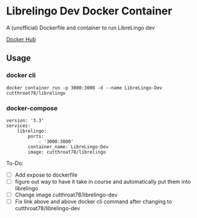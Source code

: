 # Librelingo Dev Docker Container
A (unofficial) Dockerfile and container to run LibreLingo dev

[Docker Hub](https://hub.docker.com/r/cutthroat78/librelingo)

## Usage
### docker cli
```
docker container run -p 3000:3000 -d --name LibreLingo-Dev cutthroat78/librelingo
```
### docker-compose
```
version: '3.3'
services:
    librelingo:
        ports:
            - '3000:3000'
        container_name: LibreLingo-Dev
        image: cutthroat78/librelingo
```

To-Do:

- [ ] Add expose to dockerfile
- [ ] figure out way to have it take in course and automatically put them into librelingo
- [ ] Change image cutthroat78/librelingo-dev
- [ ] Fix link above and above docker cli command after changing to cutthroat78/librelingo-dev
